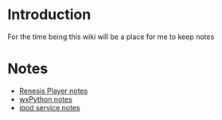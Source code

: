 # Introduction #

For the time being this wiki will be a place for me to keep notes

# Notes #
  * [Renesis Player notes](RenesisPlayerNotes.md)
  * [wxPython notes](wxPythonNotes.md)
  * [ipod service notes](iPodServiceNotes.md)